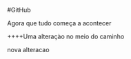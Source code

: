 #GitHub

Agora que tudo começa a acontecer



++++Uma alteraçào no meio do caminho



nova alteracao




